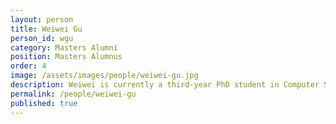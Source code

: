 ```yaml
---
layout: person  
title: Weiwei Gu
person_id: wgu
category: Masters Alumni   
position: Masters Alumnus 
order: 4
image: /assets/images/people/weiwei-gu.jpg
description: Weiwei is currently a third-year PhD student in Computer Science at Arizona State University. 
permalink: /people/weiwei-gu
published: true
---
```

